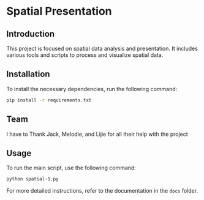 
# Spatial Presentation

## Introduction
This project is focused on spatial data analysis and presentation. It includes various tools and scripts to process and visualize spatial data.

## Installation
To install the necessary dependencies, run the following command:
```bash
pip install -r requirements.txt
```
## Team
I have to Thank Jack, Melodie, and Lijie for all their help with the project
## Usage
To run the main script, use the following command:
```bash
python spatial-1.py
```

For more detailed instructions, refer to the documentation in the `docs` folder.
